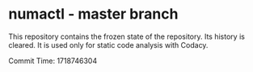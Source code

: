 # numactl - master branch

This repository contains the frozen state of the repository.
Its history is cleared. It is used only for static code
analysis with Codacy.

Commit Time: 1718746304